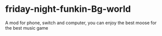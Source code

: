 # friday-night-funkin-Bg-world
A mod for phone, switch and computer, you can enjoy the best moose for the best music game
